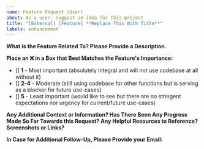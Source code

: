 ```yaml
---
name: Feature Request (User)
about: As a user, suggest an idea for this project
title: "[External] [Feature] **Replace This With Title**"
labels: enhancement
---
```


**What is the Feature Related To? Please Provide a Description.**

**Place an :x: in a Box that Best Matches the Feature's Importance:**
* [] **1** - Most important (absolutely integral and will not use codebase at all without it)
* [] **2-4** - Moderate (still using codebase for other functions but is serving as a blocker for future use-cases)
* [] **5** - Least important (would like to see but there are no stringent expectations nor urgency for current/future use-cases)&nbsp;

**Any Additional Context or Information? Has There Been Any Progress Made So Far Towards this Request? Any Helpful Resources to Reference? Screenshots or Links?**

**In Case for Additional Follow-Up, Please Provide your Email:**

